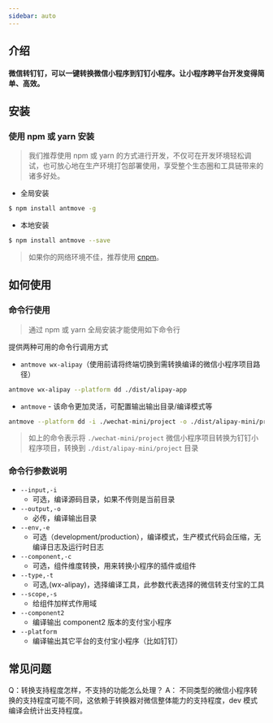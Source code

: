 ```yaml
---
sidebar: auto
---
```


## 介绍
#### 微信转钉钉，可以一键转换微信小程序到钉钉小程序。让小程序跨平台开发变得简单、高效。
## 安装
### 使用 npm 或 yarn 安装

> 我们推荐使用 npm 或 yarn 的方式进行开发，不仅可在开发环境轻松调试，也可放心地在生产环境打包部署使用，享受整个生态圈和工具链带来的诸多好处。

* 全局安装

```bash
$ npm install antmove -g
```

* 本地安装

```bash
$ npm install antmove --save
```

> 如果你的网络环境不佳，推荐使用 [cnpm](https://github.com/cnpm/cnpm)。
## 如何使用
### 命令行使用

> 通过 npm 或 yarn 全局安装才能使用如下命令行

提供两种可用的命令行调用方式

* `antmove wx-alipay`（使用前请将终端切换到需转换编译的微信小程序项目路径）

```bash
antmove wx-alipay --platform dd ./dist/alipay-app
```

* `antmove` - 该命令更加灵活，可配置输出输出目录/编译模式等

```bash
antmove --platform dd -i ./wechat-mini/project -o ./dist/alipay-mini/project --env development
```
> 如上的命令表示将 `./wechat-mini/project` 微信小程序项目转换为钉钉小程序项目，转换到 `./dist/alipay-mini/project` 目录

### 命令行参数说明

* `--input,-i`
    * 可选，编译源码目录，如果不传则是当前目录
* `--output,-o`
    * 必传，编译输出目录
* `--env,-e`
    * 可选（development/production），编译模式，生产模式代码会压缩，无编译日志及运行时日志
* `--component,-c`
    * 可选，组件维度转换，用来转换小程序的插件或组件
* `--type,-t`
    * 可选,(wx-alipay)，选择编译工具，此参数代表选择的微信转支付宝的工具
* `--scope,-s`
    * 给组件加样式作用域 
* `--component2`
    * 编译输出 component2 版本的支付宝小程序
* `--platform`  
    * 编译输出其它平台的支付宝小程序（比如钉钉）

## 常见问题
Q：转换支持程度怎样，不支持的功能怎么处理？
A： 不同类型的微信小程序转换的支持程度可能不同，这依赖于转换器对微信整体能力的支持程度，dev 模式编译会统计出支持程度。